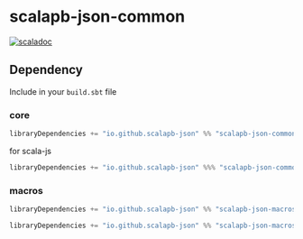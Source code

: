 # scalapb-json-common
[![scaladoc](https://javadoc-badge.appspot.com/io.github.scalapb-json/scalapb-json-common_2.12.svg?label=scaladoc)](https://javadoc-badge.appspot.com/io.github.scalapb-json/scalapb-json-common_2.12/scalapb_json/index.html?javadocio=true)

## Dependency

Include in your `build.sbt` file

### core

```scala
libraryDependencies += "io.github.scalapb-json" %% "scalapb-json-common" % "0.6.3"
```

for scala-js

```scala
libraryDependencies += "io.github.scalapb-json" %%% "scalapb-json-common" % "0.6.3"
```

### macros

```scala
libraryDependencies += "io.github.scalapb-json" %% "scalapb-json-macros" % "0.6.3"
```

```scala
libraryDependencies += "io.github.scalapb-json" %% "scalapb-json-macros-java" % "0.6.3"
```
